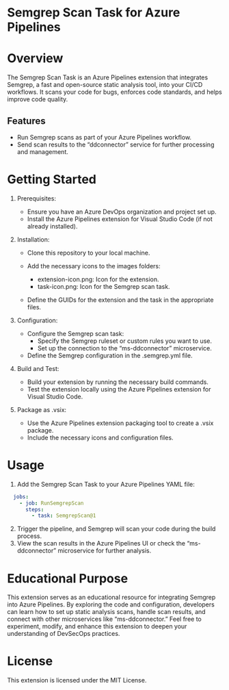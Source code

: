 # Semgrep Scan Task for Azure Pipelines

# Overview
The Semgrep Scan Task is an Azure Pipelines extension that integrates Semgrep, a fast and open-source static analysis tool, into your CI/CD workflows. It scans your code for bugs, enforces code standards, and helps improve code quality.

## Features
- Run Semgrep scans as part of your Azure Pipelines workflow.
- Send scan results to the “ddconnector” service for further processing and management.

# Getting Started
  1. Prerequisites:
      - Ensure you have an Azure DevOps organization and project set up.
      - Install the Azure Pipelines extension for Visual Studio Code (if not already installed).

  2. Installation:
      - Clone this repository to your local machine.
      - Add the necessary icons to the images folders:
        - extension-icon.png: Icon for the extension.
        - task-icon.png: Icon for the Semgrep scan task.
  
      - Define the GUIDs for the extension and the task in the appropriate files.

  3. Configuration:
      - Configure the Semgrep scan task:
        - Specify the Semgrep ruleset or custom rules you want to use.
        - Set up the connection to the “ms-ddconnector” microservice.
      - Define the Semgrep configuration in the .semgrep.yml file.

  4. Build and Test:
      - Build your extension by running the necessary build commands.
      - Test the extension locally using the Azure Pipelines extension for Visual Studio Code.

  5. Package as .vsix:
      - Use the Azure Pipelines extension packaging tool to create a .vsix package.
      - Include the necessary icons and configuration files.

# Usage
  1. Add the Semgrep Scan Task to your Azure Pipelines YAML file:
  ```yaml
    jobs:
      - job: RunSemgrepScan
        steps:
          - task: SemgrepScan@1
  ```

  2. Trigger the pipeline, and Semgrep will scan your code during the build process.
  3. View the scan results in the Azure Pipelines UI or check the “ms-ddconnector” microservice for further analysis.

# Educational Purpose
  This extension serves as an educational resource for integrating Semgrep into Azure Pipelines. 
  By exploring the code and configuration, developers can learn how to set up static analysis scans, 
  handle scan results, and connect with other microservices like “ms-ddconnector.” 
  Feel free to experiment, modify, and enhance this extension to deepen your understanding of DevSecOps practices.

# License
  This extension is licensed under the MIT License.
